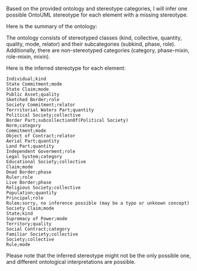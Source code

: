 Based on the provided ontology and stereotype categories, I will infer one possible OntoUML stereotype for each element with a missing stereotype.

Here is the summary of the ontology:

The ontology consists of stereotyped classes (kind, collective, quantity, quality, mode, relator) and their subcategories (subkind, phase, role). Additionally, there are non-stereotyped categories (category, phase-mixin, role-mixin, mixin).

Here is the inferred stereotype for each element:

````
Individual;kind
State Commitment;mode
State Claim;mode
Public Asset;quality
Sketched Border;role
Society Commitment;relator
Terrritorial Waters Part;quantity
Political Society;collective
Border Part;subcollectionOf(Political Society)
Norm;category
Commitment;mode
Object of Contract;relator
Aerial Part;quantity
Land Part;quantity
Independent Goverment;role
Legal System;category
Educational Society;collective
Claim;mode
Dead Border;phase
Ruler;role
Live Border;phase
Religious Society;collective
Population;quantity
Principal;role
Rulee;sorry, no inference possible (may be a typo or unknown concept)
Society Claim;mode
State;kind
Supremacy of Power;mode
Territory;quality
Social Contract;category
Familiar Society;collective
Society;collective
Rule;mode
````

Please note that the inferred stereotype might not be the only possible one, and different ontological interpretations are possible.